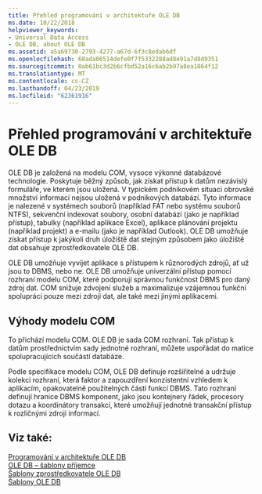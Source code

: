 ```yaml
---
title: Přehled programování v architektuře OLE DB
ms.date: 10/22/2018
helpviewer_keywords:
- Universal Data Access
- OLE DB, about OLE DB
ms.assetid: a5a69730-2793-4277-a67d-6f3c8edab6df
ms.openlocfilehash: 68ada06514defe0f7f5332288ad8e91a7d8d9351
ms.sourcegitcommit: 0ab61bc3d2b6cfbd52a16c6ab2b97a8ea1864f12
ms.translationtype: MT
ms.contentlocale: cs-CZ
ms.lasthandoff: 04/23/2019
ms.locfileid: "62361916"
---
```

# <a name="ole-db-programming-overview"></a>Přehled programování v architektuře OLE DB

OLE DB je založená na modelu COM, vysoce výkonné databázové technologie. Poskytuje běžný způsob, jak získat přístup k datům nezávislý formuláře, ve kterém jsou uložená. V typickém podnikovém situaci obrovské množství informací nejsou uložená v podnikových databází. Tyto informace je nalezené v systémech souborů (například FAT nebo systému souborů NTFS), sekvenční indexovat soubory, osobní databází (jako je například přístup), tabulky (například aplikace Excel), aplikace plánování projektu (například projekt) a e-mailu (jako je například Outlook). OLE DB umožňuje získat přístup k jakýkoli druh úložiště dat stejným způsobem jako úložiště dat obsahuje zprostředkovatele OLE DB.

OLE DB umožňuje vyvíjet aplikace s přístupem k různorodých zdrojů, ať už jsou to DBMS, nebo ne. OLE DB umožňuje univerzální přístup pomocí rozhraní modelu COM, které podporují správnou funkčnost DBMS pro daný zdroj dat. COM snižuje zdvojení služeb a maximalizuje vzájemnou funkční spolupráci pouze mezi zdroji dat, ale také mezi jinými aplikacemi.

## <a name="benefits-of-com"></a>Výhody modelu COM

To přichází modelu COM. OLE DB je sada COM rozhraní. Tak přístup k datům prostřednictvím sady jednotné rozhraní, můžete uspořádat do matice spolupracujících součástí databáze.

Podle specifikace modelu COM, OLE DB definuje rozšiřitelné a udržuje kolekci rozhraní, která faktor a zapouzdření konzistentní vzhledem k aplikacím, opakovatelně použitelných částí funkcí DBMS. Tato rozhraní definují hranice DBMS komponent, jako jsou kontejnery řádek, procesory dotazu a koordinátory transakcí, které umožňují jednotné transakční přístup k rozličnými zdroji informací.

## <a name="see-also"></a>Viz také:

[Programování v architektuře OLE DB](../../data/oledb/ole-db-programming.md)<br/>
[OLE DB – šablony příjemce](../../data/oledb/ole-db-consumer-templates-cpp.md)<br/>
[Šablony zprostředkovatele OLE DB](../../data/oledb/ole-db-provider-templates-cpp.md)<br/>
[Šablony OLE DB](../../data/oledb/ole-db-templates.md)